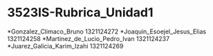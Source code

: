# 3523IS-Rubrica_Unidad1
*Gonzalez_Climaco_Bruno 1321124272
*Joaquin_Esoejel_Jesus_Elias 1321124258
*Martinez_de_Lucio_Pedro_Ivan 1321124237
*Juarez_Galicia_Karim_Izahi 1321124269
